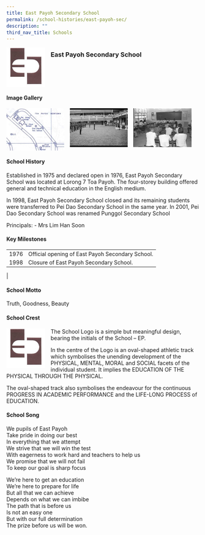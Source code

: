 ```yaml
---
title: East Payoh Secondary School
permalink: /school-histories/east-payoh-sec/
description: ""
third_nav_title: Schools
---
```

<img src="/images/eastpayohsec1.png" style="width:20%;margin-right:15px;" align = "left">

### **East Payoh Secondary School**

<br clear="left">

#### **Image Gallery**

<p><a href="https://d1yxymztqoj7qn.amplifyapp.com/images/ahmadibrahimpri2.jpg">  
<img src="/images/eastpayohsec2.jpg" style="width:30%;margin-right:15px;" align = "left">
</a></p>

<p><a href="https://d1yxymztqoj7qn.amplifyapp.com/images/ahmadibrahimpri3.jpg">  
<img src="/images/eastpayohsec3.jpg" style="width:30%;margin-right:15px;" align = "left">
</a></p>

<p><a href="https://d1yxymztqoj7qn.amplifyapp.com/images/ahmadibrahimpri4.jpg">  
<img src="/images/eastpayohsec4.jpg" style="width:30%;margin-right:15px;" align = "left">
</a></p>

<br clear="left">

#### **School History**
Established in 1975 and declared open in 1976, East Payoh Secondary School was located at Lorong 7 Toa Payoh. The four-storey building offered general and technical education in the English medium.

In 1998, East Payoh Secondary School closed and its remaining students were transferred to Pei Dao Secondary School in the same year. In 2001, Pei Dao Secondary School was renamed Punggol Secondary School

Principals:
\- Mrs Lim Han Soon

#### **Key Milestones**

|  |  |
|:---:|---|
| 1976 | Official opening of East Payoh Secondary School. |
| 1998 | Closure of East Payoh Secondary School. |
|

#### **School Motto**
Truth, Goodness, Beauty

#### **School Crest**
<img src="/images/eastpayohsec1.png" style="width:20%;margin-right:15px;" align = "left">

The School Logo is a simple but meaningful design, bearing the initials of the School – EP.

In the centre of the Logo is an oval-shaped athletic track which symbolises the unending development of the PHYSICAL, MENTAL, MORAL and SOCIAL facets of the individual student. It implies the EDUCATION OF THE PHYSICAL THROUGH THE PHYSICAL.

The oval-shaped track also symbolises the endeavour for the continuous PROGRESS IN ACADEMIC PERFORMANCE and the LIFE-LONG PROCESS of EDUCATION.

#### **School Song**
We pupils of East Payoh<br>
Take pride in doing our best<br>
In everything that we attempt<br>
We strive that we will win the test<br>
With eagerness to work hard and teachers to help us<br>
We promise that we will not fail<br>
To keep our goal is sharp focus

We’re here to get an education<br>
We’re here to prepare for life<br>
But all that we can achieve<br>
Depends on what we can imbibe<br>
The path that is before us<br>
Is not an easy one<br>
But with our full determination<br>
The prize before us will be won.